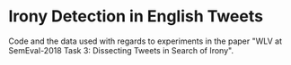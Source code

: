 # Irony Detection in English Tweets 
Code and the data used with regards to experiments in the paper "WLV at SemEval-2018 Task 3:  Dissecting Tweets in Search of Irony".
